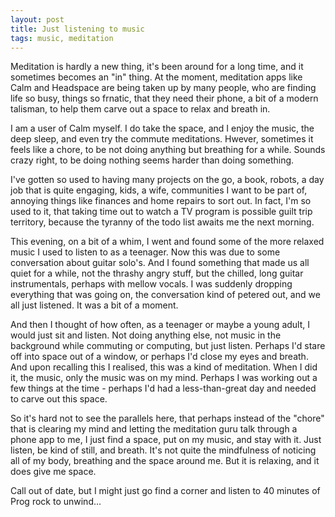 ```yaml
---
layout: post
title: Just listening to music
tags: music, meditation
---
```

Meditation is hardly a new thing, it's been around for a long time, and it sometimes becomes an "in" thing. At the moment, meditation apps like Calm and Headspace are being taken up by many people, who are finding life so busy, things so frnatic, that they need their phone, a bit of a modern talisman, to help them carve out a space to relax and breath in.

I am a user of Calm myself. I do take the space, and I enjoy the music, the deep sleep, and even try the commute meditations. Hwever, sometimes it feels like a chore, to be not doing anything but breathing for a while. Sounds crazy right, to be doing nothing seems harder than doing something.

I've gotten so used to having many projects on the go, a book, robots, a day job that is quite engaging, kids, a wife, communities I want to be part of, annoying things like finances and home repairs to sort out. In fact, I'm so used to it, that taking time out to watch a TV program is possible guilt trip territory, because the tyranny of the todo list awaits me the next morning.

This evening, on a bit of a whim, I went and found some of the more relaxed music I used to listen to as a teenager. Now this was due to some conversation about guitar solo's. And I found something that made us all quiet for a while, not the thrashy angry stuff, but the chilled, long guitar instrumentals, perhaps with mellow vocals. I was suddenly dropping everything that was going on, the conversation kind of petered out, and we all just listened. It was a bit of a moment.

And then I thought of how often, as a teenager or maybe a young adult, I would just sit and listen. Not doing anything else, not music in the background while commuting or computing, but just listen. Perhaps I'd stare off into space out of a window, or perhaps I'd close my eyes and breath. And upon recalling this I realised, this was a kind of meditation. When I did it, the music, only the music was on my mind. Perhaps I was working out a few things at the time - perhaps I'd had a less-than-great day and needed to carve out this space. 

So it's hard not to see the parallels here, that perhaps instead of the "chore" that is clearing my mind and letting the meditation guru talk through a phone app to me, I just find a space, put on my music, and stay with it. Just listen, be kind of still, and breath. It's not quite the mindfulness of noticing all of my body, breathing and the space around me. But it is relaxing, and it does give me space.

Call out of date, but I might just go find a corner and listen to 40 minutes of Prog rock to unwind...
